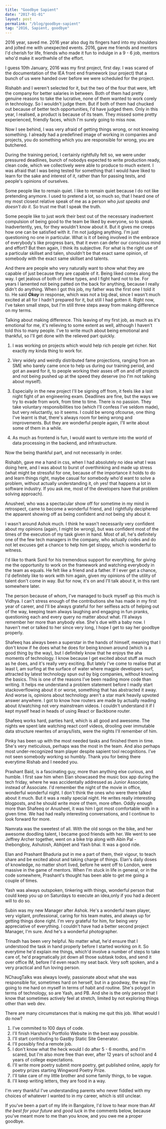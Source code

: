 ```yaml
---
title: "Goodbye Sapient"
date: "2017-01-01"
layout: post
permalink: "/blog/goodbye-sapient"
tag: "2016, Sapient, goodbye"
---
```


2016 year, saved me. 2016 year also dug its fingers hard into my shoulders and jolted me with unexpected events. 2016, gave me friends and mentors I'd cherish for life, friends who made it fun to indulge in a 9 - 6 job, mentors who'd make it worthwhile of the effort. 

I guess 10th January, 2016 was my first project, first day. I was scared of the documentation of the IEA front end framework (our project) that a bunch of us were handed over before we were scheduled for the project. 

Rishabh and I weren't selected for it, but the two of the four that were, left the company for better salaries in between. Both of them had pretty genuine reasons to take the lucrative, none of them wanted to work corely in technology. So I wouldn't judge them. But if both of them had chucked out because of better tech opportunities, I'd have judged them. Only in this year, I realised, a product is because of its team. They missed some pretty experienced, friendly faces, which I'm surely going to miss now. 

Now I see behind, I was very afraid of getting things wrong, or not knowing something. I already had a predefined image of working in companies and projects, you do something which you are responsible for wrong, you are butchered. 

During the training period, I certainly rightfully felt so, we were under pressured deadlines, bunch of nobodys expected to write production ready, clean code, which we collectively were able to produce to much extent. I was afraid that I was being tested for something that I would have liked to learn for the sake and interest of it, rather than for passing tests, and people's opinions of ourselves. 

Some people like to remain quiet. I like to remain quiet because I do not like pretending anymore. I used to pretend a lot, so much so, that I heard one of my most closest relative speak of me as a person who _just speaks and doesn't do it_. So trust me that I speak the truth. 

Some people like to just work their best out of the necessary inadvertent compulsion of being good to the team be liked by everyone, so to speak. Inadvertently, yes, for they wouldn't know about it. But it gives me creeps how one can be satisfied with it. I'm not judging anything. I'm just questioning no one in particular. What is it of being involved in the embrace of everybody's like progress bars, that it even can defer our conscious mind and effort? But then again, I think its subjective. For what is the right use of a particular skillset and talen, shouldn't be that exact same opinion, of somebody with the exact same skillset and talents.

And there are people who very naturally want to show what they are capable of just because they are capable of it. Being liked comes along the way. I get jealous of both of these types, and I fight hard not to be. For years I lamented not being patted on the back for anything, because I really didn't do anything. When I got this job, my father was the first one I told it to. He said _**Okay**_ in response, which was not a big deal, since I wasn't much excited at all for I hadn't prepared for it, but still I had gotten it. Right now, I've taken small steps, but I'm still three steps away from making difference on my terms. 

Talking about making difference. This leaving of my first job, as much as it's emotional for me, it's relieving to some extent as well, although I haven't told this to many people. I've to write much about being emotional and thankful, so I'll get done with the relieved part quickly. 

1. I was working on projects which would help rich people get richer. Not exactly my kinda thing to work for. 

2. Very widely and weirdly distributed fame projections, ranging from an SME who barely came once to help us during our training period, and got an award for it, to people working their asses off on and off projects and not being pushed up at the speed they deserve (no I'm not talking about myself). 

3. Especially in the new project I'll be signing off from, it feels like a last night fight of an engineering exam. Deadlines are fine, but the ways we try to evade from work, from time to time. There is no passion. They take voluntary responsibilities too (which I'll confess I've seldom made), but very reluctantly, so it seems. I could be wrong ofcourse, one thing I've learnt is that, there's always room for being wrong and improvements. But they are wonderful people again, I'll write about some of them in a while.

4. As much as frontend is fun, I would want to venture into the world of data processing in the backend, and infrastructure.

Now the being thankful part, and not necessarily in order. 

Rishabh, gave me a hand in css, when I had absolutely no idea what I was doing here, and I was about to burst of overthinking and made up stress (what might be stressful for one, because of the importance it holds to do and learn things right, maybe casual for somebody who'd want to solve a problem, without actually understanding it, oh yes! that happens a lot in software industry. If you ask me, most of the developers have that problem solving approach).

Anusheel, who was a spectacular show off for sometime in my mind in retrospect, came to become a wonderful friend, and I rightfully deciphered the apparent showing off as being confident and not being shy about it. 

I wasn't around Ashok much. I think he wasn't necessarily very confident about my opinions (again, I might be wrong), but was confident most of the times of the execution of my task given in hand. Most of all, he's definitely one of the few tech managers in the company, who actually codes and do not let excuses get a chance to help him get sloppy, which is wonderful to witness. 

I'd like to thank Sunil for his tremendous support for everything, for giving me the opportunity to work on the framework and watching everybody in the team as equals. He felt like a friend and a father. If I ever get a chance, I'd definitely like to work with him again, given my opinions of the utility of talent don't come in way. But for now, it's on and I'll talk about it, in this rant somewhere later. 

The person because of whom, I've managed to buck myself up this much is Vidhya. I can't stress enough of the contributions she has made in my first year of career, and I'll be always grateful for her selfless acts of helping out of the way, keeping team always laughing and engaging in fun pranks, questioning each and every query no matter about what. I'll always remember her more than anybody else. She's due with a baby now. I haven't met or talked to her since very long, I hope I get to say her goodbye properly. 

Shafeeq has always been a superstar in the hands of himself, meaning that I don't know if he does what he does for being known around (which is a good thing by the way), but I definitely know that he enjoys the aha moments of technology. I know because I get excited about stuff as much as he does, and it's really very exciting. But lately I've come to realise that at least I, am surfing at the surface of water where magpie developers surf, attracted by latest technology spun out by big companies, without knowing the basics. This is one of the reasons I've been reading more code than writing. It helps me understand a problem statement before I madly start stackoverflowing about it or worse, something that has abstracted it away. And worse is, opinions about technology aren't a star mark heavily upvoted answer anywhere. I got to know how routers are made by actually reading about it/watching not very mainstream videos. I couldn't understand it if I kept myself head in heads of using React or Backbone router. 

Shafeeq works hard, parties hard, which is all good and awesome. The nights we spent late watching react conf videos, drooling over immutable data structure rewrites of arrays/lists, were the nights I'll remember of him.

Pinky has been up with the most needed tasks and finished them in time. She's very meticulous, perhaps was the most in the team. And also perhaps most under-recognized team player despite sapient tool recognitions. I've not seen somebody working so humbly. Thank you for being there everytime Rishab and I needed you. 

Prashant Baid, is a fascinating guy, more than anything else curious, and humble. I first saw him when Elan showcased the music box app during the tech friday, where he was accidentally addressed as Junior Associate, instead of Associate. I'd remember the night of the movie in office, wonderful wonderful night. I don't think the ones who were there talked about it much. But it was a really special night.
He writes really interesting blogposts, and he should write more of them, more often. Oddly enough more than Shafeeq or Anusheel, it was him I got most comfortable with in a given time. We had had really interesting conversations, and I continue to look forward for more. 

Namrata was the sweetest of all. With the old songs on the bike, and her awesome doodling talent, I became good friends with her. We went to see Jeffrey Archer together, went on a bike trip along with Abin Pal - thebongboy, Ashutosh, Abhijeet and Yash bhai. It was a good ride.

Elan and Prashant Bhaduria put in me a part of them, their vigour, to teach share and be excited about and taking charge of things. Elan's daily doses of knowledge, no matter short lived, before he went off to London, were massive in the game of mentors. When I'm stuck in life in general, or in the code somewhere, Prashant's thought has been able to get me going a couple of times. 

Yash was always outspoken, tinkering with things, wonderful person that could keep you up on Saturdays to execute an idea,only if you had a decent will to do so.

Subin was my new Manager after Ashok. He's a wonderful team player, very vigilant, professional, caring for his team mates, and always up for getting things done right. I'm very grateful for him, for being very appreciative of everything. I couldn't have had a better second project Manager, I'm sure. And he's a wonderful photographer.

Trinadh has been very helpful. No matter what, he'd ensure that I understood the task in hand properly before I started working on it. So everytime he'd explain me things, which'd involve a number of steps to take care of, he'd pragmatically jot down all those subtask todos, and send it over office IM, before I'd even reach my seat back. Very soft spoken, and a very practical and fun loving person. 

NChaugTalks was always lovely, passionate about what she was responsible for, sometimes hard on herself, but in a goodway, the way I'm going to me hard on myself in terms of habit and routine. She's polygot in terms of technology, so are Yash, and PB. And she is the only person that I know that sometimes actively feel at stretch, limited by not exploring things other than web dev.

There are many circumstances that is making me quit this job. What would I do now? 

1. I've commited to 100 days of code. 
2. I'll finish Harshini's Portfolio Website in the best way possible. 
3. I'll start contributing to Gastby Static Site Generator.
4. I'll possibly find a remote job. 
5. I don't know what the heck would I do after 5 - 6 months, and I'm scared, but I'm also more free than ever, after 12 years of school and 4 years of college expectations. 
6. I'll write more poetry submit more poetry, get published online, apply for poetry prizes starting Wingword Poetry Prize.
7. I'll take care of my little brother and some family things, to be vague.
8. I'll keep writing letters, they are food in a way.

I'm very thankful I've understanding parents who never fiddled with my choices of whatever I wanted to in my career, which is still unclear.

If you've been a part of my life in Bangalore, I'd love to hear more than _All the best for your future_ and _good luck_ in the comments below, because you've meant more to me than you know, and you owe me a proper goodbye.
